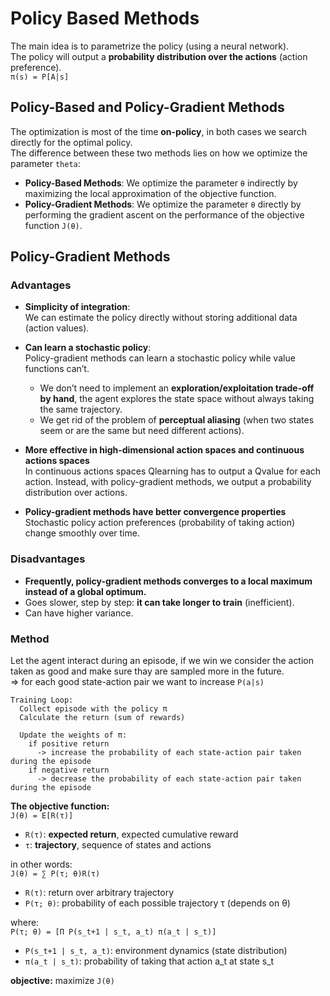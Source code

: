 # Policy Based Methods

The main idea is to parametrize the policy (using a neural network).  
The policy will output a **probability distribution over the actions** (action preference).  
`π(s) = P[A|s]`  

## Policy-Based and Policy-Gradient Methods
The optimization is most of the time **on-policy**, in both cases we search directly for the optimal policy.  
The difference between these two methods lies on how we optimize the parameter `theta`:
- **Policy-Based Methods**: We optimize the parameter `θ` indirectly by maximizing the local approximation of the objective function.
- **Policy-Gradient Methods**: We optimize the parameter `θ` directly by performing the gradient ascent on the performance of the objective function `J(θ)`.

## Policy-Gradient Methods
### Advantages
- **Simplicity of integration**:  
  We can estimate the policy directly without storing additional data (action values).
- **Can learn a stochastic policy**:  
  Policy-gradient methods can learn a stochastic policy while value functions can’t.
  - We don’t need to implement an **exploration/exploitation trade-off by hand**, the agent explores the state space without always taking the same trajectory.
  - We get rid of the problem of **perceptual aliasing** (when two states seem or are the same but need different actions).

- **More effective in high-dimensional action spaces and continuous actions spaces**  
  In continuous actions spaces Qlearning has to output a Qvalue for each action.
  Instead, with policy-gradient methods, we output a probability distribution over actions.

- **Policy-gradient methods have better convergence properties**
  Stochastic policy action preferences (probability of taking action) change smoothly over time.

### Disadvantages
- **Frequently, policy-gradient methods converges to a local maximum instead of a global optimum.**
- Goes slower, step by step: **it can take longer to train** (inefficient).
- Can have higher variance.

### Method
Let the agent interact during an episode, if we win we consider the action taken as good and make sure thay are sampled more in the future.   
=> for each good state-action pair we want to increase `P(a|s)`
```
Training Loop:
  Collect episode with the policy π
  Calculate the return (sum of rewards)

  Update the weights of π:
    if positive return
      -> increase the probability of each state-action pair taken during the episode
    if negative return
      -> decrease the probability of each state-action pair taken during the episode
```

**The objective function:**  
`J(θ) = E[R(τ)]`  
- `R(τ)`: **expected return**, expected cumulative reward
- `τ`: **trajectory**, sequence of states and actions  

in other words:  
`J(θ) = ∑ P(τ; θ)R(τ)`  
- `R(τ)`: return over arbitrary trajectory
- `P(τ; θ)`: probability of each possible trajectory τ (depends on θ)

where:  
`P(τ; θ) = [Π P(s_t+1 | s_t, a_t) π(a_t | s_t)]`  
- `P(s_t+1 | s_t, a_t)`: environment dynamics (state distribution)
- `π(a_t | s_t)`: probability of taking that action a_t at state s_t

**objective:** maximize `J(θ)`


